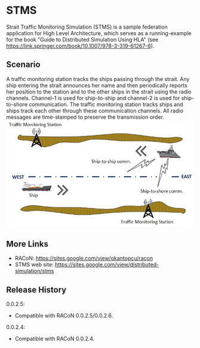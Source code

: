 # STMS
Strait Traffic Monitoring Simulation (STMS) is a sample federation application for High Level Architecture, which serves as a running-example for the book "Guide to Distributed Simulation Using HLA" (see https://link.springer.com/book/10.1007/978-3-319-61267-6).

## Scenario
A traffic monitoring station tracks the ships passing through the strait. Any ship entering the strait announces her name and then periodically reports her position to the station and to the other ships in the strait using the radio channels. Channel-1 is used for ship-to-ship and channel-2 is used for ship-to-shore communication. The traffic monitoring station tracks ships and ships track each other through these communication channels. All radio messages are time-stamped to preserve the transmission order.
![img](/Docs/stms.jpg)

## More Links
* RACoN: https://sites.google.com/view/okantopcu/racon
* STMS web site:  https://sites.google.com/view/distributed-simulation/stms

## Release History
0.0.2.5:
* Compatible with RACoN 0.0.2.5/0.0.2.6.

0.0.2.4:
* Compatible with RACoN 0.0.2.4.